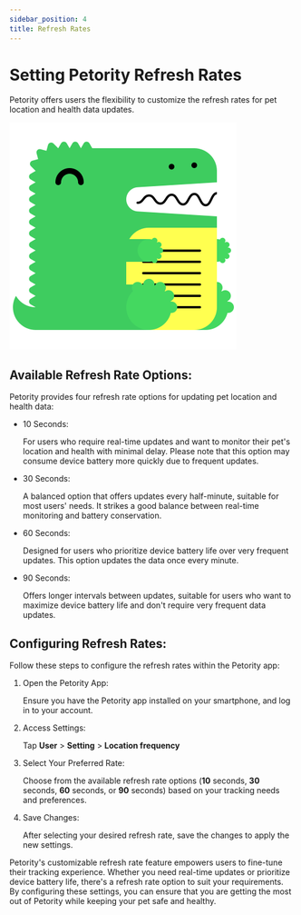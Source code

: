 ```yaml
---
sidebar_position: 4
title: Refresh Rates
---
```


# Setting Petority Refresh Rates
Petority offers users the flexibility to customize the refresh rates for pet location and health data updates. 

![fren](/img/logo.svg)

## Available Refresh Rate Options:
Petority provides four refresh rate options for updating pet location and health data:

+ 10 Seconds: 

	For users who require real-time updates and want to monitor their pet's location and health with minimal delay. Please note that this option may consume device battery more quickly due to frequent updates.

+ 30 Seconds: 

	A balanced option that offers updates every half-minute, suitable for most users' needs. It strikes a good balance between real-time monitoring and battery conservation.

+ 60 Seconds: 

	Designed for users who prioritize device battery life over very frequent updates. This option updates the data once every minute.

+ 90 Seconds: 

	Offers longer intervals between updates, suitable for users who want to maximize device battery life and don't require very frequent data updates.

## Configuring Refresh Rates:
Follow these steps to configure the refresh rates within the Petority app:

1. Open the Petority App: 

	Ensure you have the Petority app installed on your smartphone, and log in to your account.

2. Access Settings: 

	Tap **User** > **Setting** > **Location frequency**

3. Select Your Preferred Rate:

	Choose from the available refresh rate options (**10** seconds, **30** seconds, **60** seconds, or **90** seconds) based on your tracking needs and preferences.

4. Save Changes: 

	After selecting your desired refresh rate, save the changes to apply the new settings.

Petority's customizable refresh rate feature empowers users to fine-tune their tracking experience. Whether you need real-time updates or prioritize device battery life, there's a refresh rate option to suit your requirements. By configuring these settings, you can ensure that you are getting the most out of Petority while keeping your pet safe and healthy.